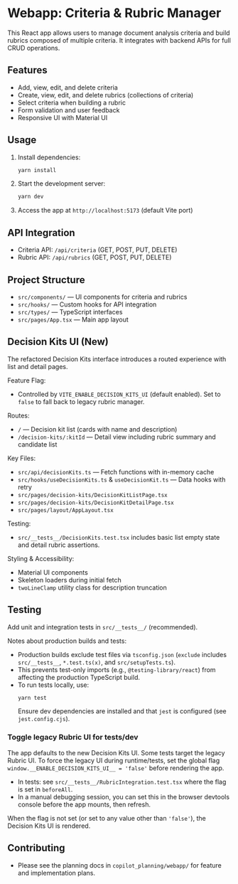 # Webapp: Criteria & Rubric Manager

This React app allows users to manage document analysis criteria and build rubrics composed of multiple criteria. It integrates with backend APIs for full CRUD operations.

## Features
- Add, view, edit, and delete criteria
- Create, view, edit, and delete rubrics (collections of criteria)
- Select criteria when building a rubric
- Form validation and user feedback
- Responsive UI with Material UI

## Usage
1. Install dependencies:
   ```sh
   yarn install
   ```
2. Start the development server:
   ```sh
   yarn dev
   ```
3. Access the app at `http://localhost:5173` (default Vite port)

## API Integration
- Criteria API: `/api/criteria` (GET, POST, PUT, DELETE)
- Rubric API: `/api/rubrics` (GET, POST, PUT, DELETE)

## Project Structure
- `src/components/` — UI components for criteria and rubrics
- `src/hooks/` — Custom hooks for API integration
- `src/types/` — TypeScript interfaces
- `src/pages/App.tsx` — Main app layout

## Decision Kits UI (New)

The refactored Decision Kits interface introduces a routed experience with list and detail pages.

Feature Flag:

- Controlled by `VITE_ENABLE_DECISION_KITS_UI` (default enabled). Set to `false` to fall back to legacy rubric manager.

Routes:

- `/` — Decision kit list (cards with name and description)
- `/decision-kits/:kitId` — Detail view including rubric summary and candidate list

Key Files:

- `src/api/decisionKits.ts` — Fetch functions with in-memory cache
- `src/hooks/useDecisionKits.ts` & `useDecisionKit.ts` — Data hooks with retry
- `src/pages/decision-kits/DecisionKitListPage.tsx`
- `src/pages/decision-kits/DecisionKitDetailPage.tsx`
- `src/pages/layout/AppLayout.tsx`

Testing:

- `src/__tests__/DecisionKits.test.tsx` includes basic list empty state and detail rubric assertions.

Styling & Accessibility:

- Material UI components
- Skeleton loaders during initial fetch
- `twoLineClamp` utility class for description truncation

## Testing
Add unit and integration tests in `src/__tests__/` (recommended).

Notes about production builds and tests:

- Production builds exclude test files via `tsconfig.json` (`exclude` includes `src/__tests__`, `*.test.ts(x)`, and `src/setupTests.ts`).
- This prevents test-only imports (e.g., `@testing-library/react`) from affecting the production TypeScript build.
- To run tests locally, use:
   ```sh
   yarn test
   ```
   Ensure dev dependencies are installed and that `jest` is configured (see `jest.config.cjs`).

### Toggle legacy Rubric UI for tests/dev

The app defaults to the new Decision Kits UI. Some tests target the legacy Rubric UI. To force the legacy UI during runtime/tests, set the global flag `window.__ENABLE_DECISION_KITS_UI__ = 'false'` before rendering the app.

- In tests: see `src/__tests__/RubricIntegration.test.tsx` where the flag is set in `beforeAll`.
- In a manual debugging session, you can set this in the browser devtools console before the app mounts, then refresh.

When the flag is not set (or set to any value other than `'false'`), the Decision Kits UI is rendered.

## Contributing
- Please see the planning docs in `copilot_planning/webapp/` for feature and implementation plans.

